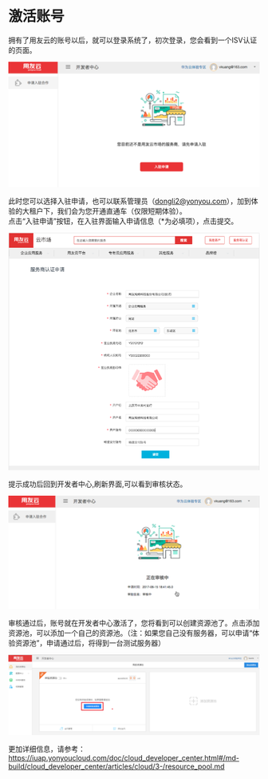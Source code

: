 # 激活账号

拥有了用友云的账号以后，就可以登录系统了，初次登录，您会看到一个ISV认证的页面。

![](images/kaifazhezhongxin-7.png)

此时您可以选择入驻申请，也可以联系管理员（dongli2@yonyou.com），加到体验的大租户下，我们会为您开通直通车（仅限短期体验）。  
点击“入驻申请”按钮，在入驻界面输入申请信息（*为必填项），点击提交。

![](images/kaifazhezhongxin-8.png)

提示成功后回到开发者中心,刷新界面,可以看到审核状态。

![](images/kaifazhezhongxin-9.png)

审核通过后，账号就在开发者中心激活了，您将看到可以创建资源池了。点击添加资源池，可以添加一个自己的资源池。（注：如果您自己没有服务器，可以申请“体验资源池”，申请通过后，将得到一台测试服务器）

![](images/kaifazhezhongxin-10.png)

更加详细信息，请参考：  
https://iuap.yonyoucloud.com/doc/cloud_developer_center.html#/md-build/cloud_developer_center/articles/cloud/3-/resource_pool.md
